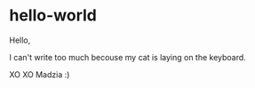 # hello-world


Hello,

I can't write too much becouse my cat 
is laying on the keyboard.

XO XO Madzia :)
